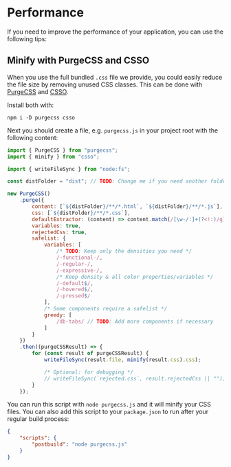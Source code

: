 # Performance

If you need to improve the performance of your application, you can use the following tips:

## Minify with PurgeCSS and CSSO

When you use the full bundled `.css` file we provide, you could easily reduce the file size by removing unused CSS classes. This can be done with [PurgeCSS](https://purgecss.com/) and [CSSO](https://github.com/css/csso).

Install both with:

```shell
npm i -D purgecss csso
```

Next you should create a file, e.g. `purgecss.js` in your project root with the following content:

```javascript
import { PurgeCSS } from "purgecss";
import { minify } from "csso";

import { writeFileSync } from "node:fs";

const distFolder = "dist"; // TODO: Change me if you need another folder

new PurgeCSS()
	.purge({
		content: [`${distFolder}/**/*.html`, `${distFolder}/**/*.js`],
		css: [`${distFolder}/**/*.css`],
		defaultExtractor: (content) => content.match(/[\w-/:]+(?<!:)/g) || [],
		variables: true,
		rejectedCss: true,
		safelist: {
			variables: [
				/* TODO: Keep only the densities you need */
				/-functional-/,
				/-regular-/,
				/-expressive-/,
				/* Keep density & all color properties/variables */
				/-default$/,
				/-hovered$/,
				/-pressed$/
			],
			/* Some components require a safelist */
			greedy: [
				/db-tabs/ // TODO: Add more components if necessary
			]
		}
	})
	.then((purgeCSSResult) => {
		for (const result of purgeCSSResult) {
			writeFileSync(result.file, minify(result.css).css);

			/* Optional: for debugging */
			// writeFileSync(`rejected.css`, result.rejectedCss || "");
		}
	});
```

You can run this script with `node purgecss.js` and it will minify your CSS files. You can also add this script to your `package.json` to run after your regular build process:

```json
{
	"scripts": {
		"postbuild": "node purgecss.js"
	}
}
```

